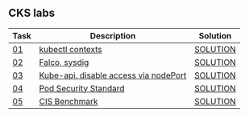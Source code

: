 ## CKS labs  
| Task     | Description                                             | Solution                     |
|----------|---------------------------------------------------------|------------------------------|
| [01](01) | [kubectl contexts](01%2FREADME.MD)                      | [SOLUTION](01%2FSOLUTION.MD) |
| [02](02) | [Falco, sysdig](02%2FREADME.MD)                         | [SOLUTION](02%2FSOLUTION.MD) |
| [03](03) | [Kube-api. disable access via nodePort](03%2FREADME.MD) | [SOLUTION](03%2FSOLUTION.MD) |
| [04](04) | [Pod Security Standard](04%2FREADME.MD)                 | [SOLUTION](04%2FSOLUTION.MD) |
| [05](05) | [CIS Benchmark](05%2FREADME.MD)                 | [SOLUTION](05%2FSOLUTION.MD) |